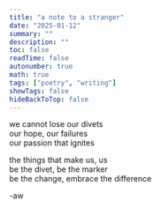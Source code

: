 ```yaml
---
title: "a note to a stranger"
date: "2025-01-12"
summary: ""
description: ""
toc: false
readTime: false
autonumber: true
math: true
tags: ["poetry", "writing"]
showTags: false
hideBackToTop: false
---
```


we cannot lose our divets  
our hope, our failures  
our passion that ignites  
  
the things that make us, us  
be the divet, be the marker  
be the change, embrace the difference  
    
  
-aw
